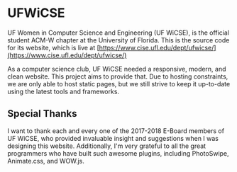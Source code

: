 # UFWiCSE
UF Women in Computer Science and Engineering (UF WiCSE), is the official student ACM-W chapter at the University of Florida. This is the source code for its website, which is live at [https://www.cise.ufl.edu/dept/ufwicse/](https://www.cise.ufl.edu/dept/ufwicse/)

As a computer science club, UF WiCSE needed a responsive, modern, and clean website. This project aims to provide that. Due to hosting constraints, we are only able to host static pages, but we still strive to keep it up-to-date using the latest tools and frameworks.

## Special Thanks

I want to thank each and every one of the 2017-2018 E-Board members of UF WiCSE, who provided invaluable insight and suggestions when I was designing this website. Additionally, I'm very grateful to all the great programmers who have built such awesome plugins, including PhotoSwipe, Animate.css, and WOW.js.